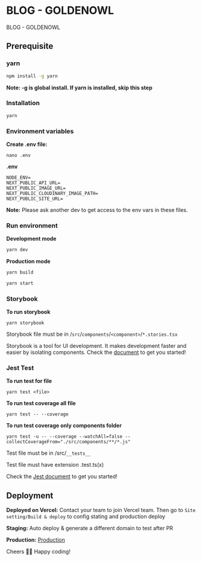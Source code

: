 # BLOG - GOLDENOWL

BLOG - GOLDENOWL

## Prerequisite

### yarn

```bash
npm install -g yarn
```

**Note: -g is global install. If yarn is installed, skip this step**

### Installation

```bash
yarn
```

### Environment variables

**Create .env file:**

```
nano .env
```

**.env**

```
NODE_ENV=
NEXT_PUBLIC_API_URL=
NEXT_PUBLIC_IMAGE_URL=
NEXT_PUBLIC_CLOUDINARY_IMAGE_PATH=
NEXT_PUBLIC_SITE_URL=
```

**Note:** Please ask another dev to get access to the env vars in these files.

### Run environment

**Development mode**

```bash
yarn dev
```

**Production mode**

```bash
yarn build
```

```bash
yarn start
```

### Storybook

**To run storybook**

```
yarn storybook
```

Storybook file must be in /`src`/`components`/`<component>`/`*.stories.tsx`

Storybook is a tool for UI development. It makes development faster and easier by isolating components.
Check the [document](https://storybook.js.org/docs/react/get-started/introduction) to get you started!

### Jest Test

**To run test for file**

```
yarn test <file>
```

**To run test coverage all file**

```
yarn test -- --coverage
```

**To run test coverage only components folder**

```
yarn test -u -- --coverage --watchAll=false --collectCoverageFrom="./src/components/**/*.js"
```

Test file must be in /src/`__tests__`

Test file must have extension .test.ts(x)

Check the [Jest document](https://jestjs.io/docs/getting-started) to get you started!

## Deployment

**Deployed on Vercel:**
Contact your team to join Vercel team. Then go to `Site setting/Build & deploy` to config stating and production deploy

**Staging:** Auto deploy & generate a different domain to test after PR

**Production:** [Production](https://blogowl.vercel.app//)

Cheers 🍺🍺
Happy coding!
